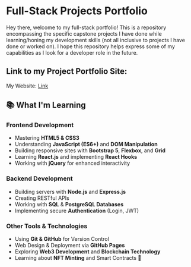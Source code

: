 # Full-Stack Projects Portfolio 
Hey there, welcome to my full-stack portfolio! This is a repository encompassing the specific capstone projects I have done while learning/honing my development skills (not all inclusive to projects I have done or worked on). I hope this repository helps express some of my capabilities as I look for a developer role in the future. 

## Link to my Project Portfolio Site:
My Website: [Link](https://abrampeterson.github.io/Full-Stack-Projects-Portfolio/)

## 📚 What I'm Learning

### Frontend Development
- Mastering **HTML5 & CSS3**
- Understanding **JavaScript (ES6+)** and **DOM Manipulation**
- Building responsive sites with **Bootstrap 5**, **Flexbox**, and **Grid**
- Learning **React.js** and implementing **React Hooks**
- Working with **jQuery** for enhanced interactivity

### Backend Development
- Building servers with **Node.js** and **Express.js**
- Creating RESTful APIs
- Working with **SQL** & **PostgreSQL Databases**
- Implementing secure **Authentication** (Login, JWT)

### Other Tools & Technologies
- Using **Git & GitHub** for Version Control
- Web Design & Deployment via **GitHub Pages**
- Exploring **Web3 Development** and **Blockchain Technology**
- Learning about **NFT Minting** and Smart Contracts 💎
